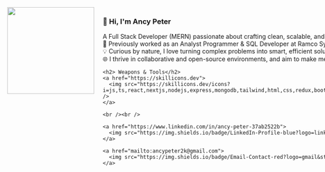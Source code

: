 <div align="left" style="display: flex; align-items: flex-start; gap: 20px;">
  <div>
    <img src="https://i.imgflip.com/65efzo.gif" width="200" />
  </div>

  <div>
    <h3>👋 Hi, I'm Ancy Peter</h3>
    <p>
      A Full Stack Developer (MERN) passionate about crafting clean, scalable, and user-friendly applications.<br />
      🧠 Previously worked as an Analyst Programmer & SQL Developer at Ramco Systems.<br />
      💡 Curious by nature, I love turning complex problems into smart, efficient solutions.<br />
      🌐 I thrive in collaborative and open-source environments, and aim to make meaningful impact through code.
    </p>

    <h2> Weapons & Tools</h2>
    <a href="https://skillicons.dev">
      <img src="https://skillicons.dev/icons?i=js,ts,react,nextjs,nodejs,express,mongodb,tailwind,html,css,redux,bootstrap,git,github,vscode,postman,figma,java,python,c,nginx,aws,docker,vercel,firebase,jwt,socketio,webrtc,ejs,razorpay,multer" />
    </a>

    <br /><br />

    <a href="https://www.linkedin.com/in/ancy-peter-37ab2522b">
      <img src="https://img.shields.io/badge/LinkedIn-Profile-blue?logo=linkedin&style=for-the-badge" />
    </a>

    <a href="mailto:ancypeter2k@gmail.com">
      <img src="https://img.shields.io/badge/Email-Contact-red?logo=gmail&style=for-the-badge" />
    </a>
  </div>
</div>
